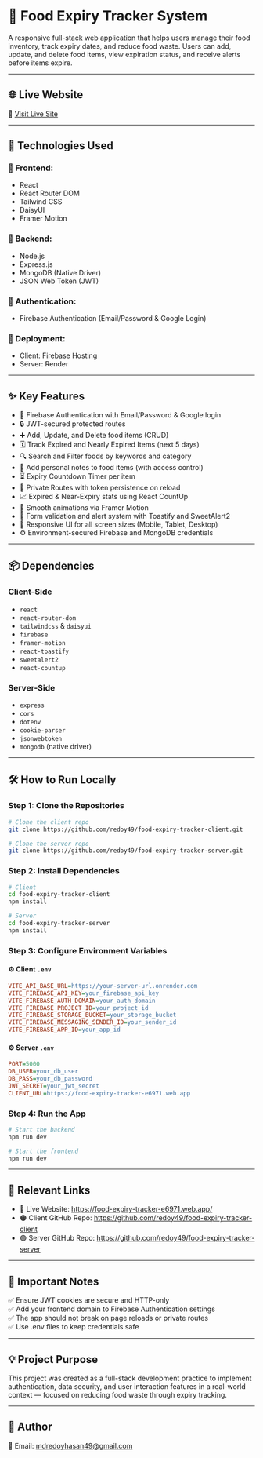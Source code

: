 # 🥦 Food Expiry Tracker System

A responsive full-stack web application that helps users manage their food inventory, track expiry dates, and reduce food waste. Users can add, update, and delete food items, view expiration status, and receive alerts before items expire.

---

## 🌐 Live Website

🔗 [Visit Live Site](https://food-expiry-tracker-e6971.web.app/)

---

## 🚀 Technologies Used

### 🔧 Frontend:
- React
- React Router DOM
- Tailwind CSS
- DaisyUI
- Framer Motion

### 🔧 Backend:
- Node.js
- Express.js
- MongoDB (Native Driver)
- JSON Web Token (JWT)

### 🔐 Authentication:
- Firebase Authentication (Email/Password & Google Login)

### 🚀 Deployment:
- Client: Firebase Hosting
- Server: Render

---

## ✨ Key Features

- 🔐 Firebase Authentication with Email/Password & Google login
- 🔒 JWT-secured protected routes
- ➕ Add, Update, and Delete food items (CRUD)
- 🗓️ Track Expired and Nearly Expired Items (next 5 days)
- 🔍 Search and Filter foods by keywords and category
- 📝 Add personal notes to food items (with access control)
- ⏳ Expiry Countdown Timer per item
- 👤 Private Routes with token persistence on reload
- 📈 Expired & Near-Expiry stats using React CountUp
- 🎨 Smooth animations via Framer Motion
- 🧪 Form validation and alert system with Toastify and SweetAlert2
- 🧩 Responsive UI for all screen sizes (Mobile, Tablet, Desktop)
- ⚙️ Environment-secured Firebase and MongoDB credentials

---

## 📦 Dependencies

### Client-Side

- `react`
- `react-router-dom`
- `tailwindcss` & `daisyui`
- `firebase`
- `framer-motion`
- `react-toastify`
- `sweetalert2`
- `react-countup`

### Server-Side

- `express`
- `cors`
- `dotenv`
- `cookie-parser`
- `jsonwebtoken`
- `mongodb` (native driver)

---

## 🛠️ How to Run Locally

### Step 1: Clone the Repositories

```bash
# Clone the client repo
git clone https://github.com/redoy49/food-expiry-tracker-client.git

# Clone the server repo
git clone https://github.com/redoy49/food-expiry-tracker-server.git
```

### Step 2: Install Dependencies

```bash
# Client
cd food-expiry-tracker-client
npm install

# Server
cd food-expiry-tracker-server
npm install
```

### Step 3: Configure Environment Variables

#### ⚙️ Client `.env`

```ini
VITE_API_BASE_URL=https://your-server-url.onrender.com
VITE_FIREBASE_API_KEY=your_firebase_api_key
VITE_FIREBASE_AUTH_DOMAIN=your_auth_domain
VITE_FIREBASE_PROJECT_ID=your_project_id
VITE_FIREBASE_STORAGE_BUCKET=your_storage_bucket
VITE_FIREBASE_MESSAGING_SENDER_ID=your_sender_id
VITE_FIREBASE_APP_ID=your_app_id
```

#### ⚙️ Server `.env`

```ini
PORT=5000
DB_USER=your_db_user
DB_PASS=your_db_password
JWT_SECRET=your_jwt_secret
CLIENT_URL=https://food-expiry-tracker-e6971.web.app
```

### Step 4: Run the App

```bash
# Start the backend
npm run dev

# Start the frontend
npm run dev
```

---

## 🔗 Relevant Links

- 🔴 Live Website: https://food-expiry-tracker-e6971.web.app/
- 🟠 Client GitHub Repo: https://github.com/redoy49/food-expiry-tracker-client
- 🟢 Server GitHub Repo: https://github.com/redoy49/food-expiry-tracker-server

---

## 📌 Important Notes

✅ Ensure JWT cookies are secure and HTTP-only  
✅ Add your frontend domain to Firebase Authentication settings  
✅ The app should not break on page reloads or private routes  
✅ Use .env files to keep credentials safe  

---

## 💡 Project Purpose

This project was created as a full-stack development practice to implement authentication, data security, and user interaction features in a real-world context — focused on reducing food waste through expiry tracking.

---

## 👤 Author
 
📧 Email: mdredoyhasan49@gmail.com
